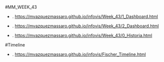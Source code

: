 
#MM_WEEK_43

* . https://mvazquezmassaro.github.io/infovis/Week_43/1_Dashboard.html

* . https://mvazquezmassaro.github.io/infovis/Week_43/2_Dashboard.html

* . https://mvazquezmassaro.github.io/infovis/Week_43/0_Historia.html


#Timeline
* . https://mvazquezmassaro.github.io/infovis/Fischer_Timeline.html

